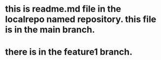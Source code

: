 # this is readme.md file in the localrepo named repository. this file is in the main branch.
# there is in the feature1 branch.
